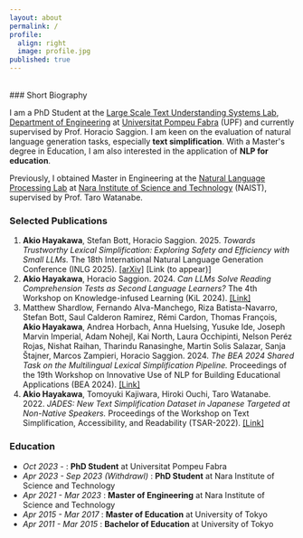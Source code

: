 ```yaml
---
layout: about
permalink: /
profile:
  align: right
  image: profile.jpg
published: true
---
```


<br>
### Short Biography

I am a PhD Student at the <a href="https://www.upf.edu/web/taln/labs/lastus">Large Scale Text Understanding Systems Lab</a>, <a href="https://www.upf.edu/en/web/enginyeria/home">Department of Engineering</a> at <a href="https://upf.edu">Universitat Pompeu Fabra</a> (UPF) and currently supervised by Prof. Horacio Saggion. I am keen on the evaluation of natural language generation tasks, especially **text simplification**. With a Master's degree in Education, I am also interested in the application of **NLP for education**.

Previously, I obtained Master in Engineering at the <a href="https://nlp.naist.jp/">Natural Language Processing Lab</a> at <a href="http://www.naist.jp/" target="_blank" rel="noopener noreferrer">Nara Institute of Science and Technology</a> (NAIST), supervised by Prof. Taro Watanabe.

### Selected Publications

1. **Akio Hayakawa**, Stefan Bott, Horacio Saggion. 2025. _Towards Trustworthy Lexical Simplification: Exploring Safety and Efficiency with Small LLMs._ The 18th International Natural Language Generation Conference (INLG 2025). <a href="https://arxiv.org/abs/2509.25086">[arXiv]</a> [Link (to appear)]
1. **Akio Hayakawa**, Horacio Saggion. 2024. _Can LLMs Solve Reading Comprehension Tests as Second Language Learners?_ The 4th Workshop on Knowledge-infused Learning (KiL 2024). <a href="https://ceur-ws.org/Vol-3894/paper7.pdf">[Link]</a>
1. Matthew Shardlow, Fernando Alva-Manchego, Riza Batista-Navarro, Stefan Bott, Saul Calderon Ramirez, Rémi Cardon, Thomas François, **Akio Hayakawa**, Andrea Horbach, Anna Huelsing, Yusuke Ide, Joseph Marvin Imperial, Adam Nohejl, Kai North, Laura Occhipinti, Nelson Peréz Rojas, Nishat Raihan, Tharindu Ranasinghe, Martin Solis Salazar, Sanja Štajner, Marcos Zampieri, Horacio Saggion. 2024. _The BEA 2024 Shared Task on the Multilingual Lexical Simplification Pipeline._ Proceedings of the 19th Workshop on Innovative Use of NLP for Building Educational Applications (BEA 2024). <a href="https://aclanthology.org/2024.bea-1.51/">[Link]</a>
1. **Akio Hayakawa**, Tomoyuki Kajiwara, Hiroki Ouchi, Taro Watanabe. 2022. _JADES: New Text Simplification Dataset in Japanese Targeted at Non-Native Speakers._ Proceedings of the Workshop on Text Simplification, Accessibility, and Readability (TSAR-2022). <a href="https://aclanthology.org/2022.tsar-1.17/">[Link]</a>


### Education
* _Oct 2023 -_ : **PhD Student** at Universitat Pompeu Fabra
* _Apr 2023 - Sep 2023 (Withdrawl)_ : **PhD Student** at Nara Institute of Science and Technology
* _Apr 2021 - Mar 2023_ : **Master of Engineering** at Nara Institute of Science and Technology
* _Apr 2015 - Mar 2017_ : **Master of Education** at University of Tokyo
* _Apr 2011 - Mar 2015_ : **Bachelor of Education** at University of Tokyo



